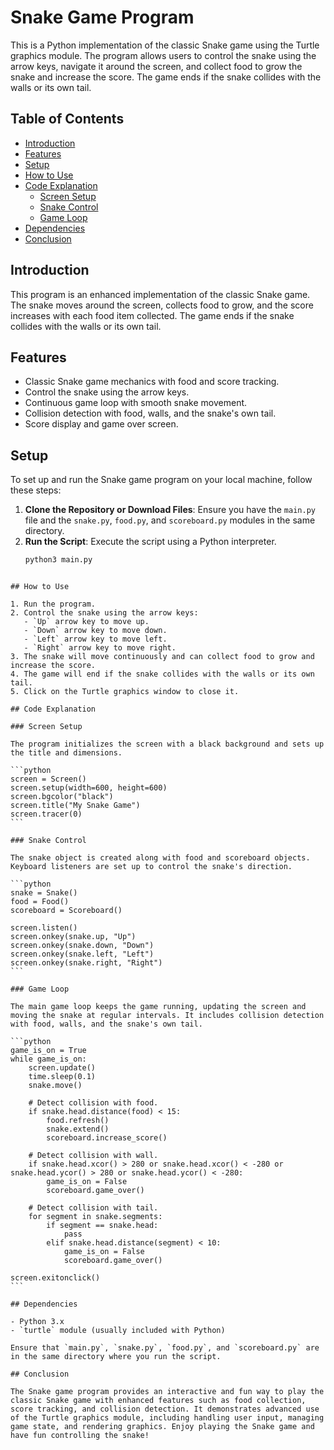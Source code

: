 # Snake Game Program

This is a Python implementation of the classic Snake game using the Turtle graphics module. The program allows users to control the snake using the arrow keys, navigate it around the screen, and collect food to grow the snake and increase the score. The game ends if the snake collides with the walls or its own tail.

## Table of Contents

- [Introduction](#introduction)
- [Features](#features)
- [Setup](#setup)
- [How to Use](#how-to-use)
- [Code Explanation](#code-explanation)
  - [Screen Setup](#screen-setup)
  - [Snake Control](#snake-control)
  - [Game Loop](#game-loop)
- [Dependencies](#dependencies)
- [Conclusion](#conclusion)

## Introduction

This program is an enhanced implementation of the classic Snake game. The snake moves around the screen, collects food to grow, and the score increases with each food item collected. The game ends if the snake collides with the walls or its own tail.

## Features

- Classic Snake game mechanics with food and score tracking.
- Control the snake using the arrow keys.
- Continuous game loop with smooth snake movement.
- Collision detection with food, walls, and the snake's own tail.
- Score display and game over screen.

## Setup

To set up and run the Snake game program on your local machine, follow these steps:

1. **Clone the Repository or Download Files**: Ensure you have the `main.py` file and the `snake.py`, `food.py`, and `scoreboard.py` modules in the same directory.
2. **Run the Script**: Execute the script using a Python interpreter.
   ```sh
   python3 main.py
   ```

````

## How to Use

1. Run the program.
2. Control the snake using the arrow keys:
   - `Up` arrow key to move up.
   - `Down` arrow key to move down.
   - `Left` arrow key to move left.
   - `Right` arrow key to move right.
3. The snake will move continuously and can collect food to grow and increase the score.
4. The game will end if the snake collides with the walls or its own tail.
5. Click on the Turtle graphics window to close it.

## Code Explanation

### Screen Setup

The program initializes the screen with a black background and sets up the title and dimensions.

```python
screen = Screen()
screen.setup(width=600, height=600)
screen.bgcolor("black")
screen.title("My Snake Game")
screen.tracer(0)
```

### Snake Control

The snake object is created along with food and scoreboard objects. Keyboard listeners are set up to control the snake's direction.

```python
snake = Snake()
food = Food()
scoreboard = Scoreboard()

screen.listen()
screen.onkey(snake.up, "Up")
screen.onkey(snake.down, "Down")
screen.onkey(snake.left, "Left")
screen.onkey(snake.right, "Right")
```

### Game Loop

The main game loop keeps the game running, updating the screen and moving the snake at regular intervals. It includes collision detection with food, walls, and the snake's own tail.

```python
game_is_on = True
while game_is_on:
    screen.update()
    time.sleep(0.1)
    snake.move()

    # Detect collision with food.
    if snake.head.distance(food) < 15:
        food.refresh()
        snake.extend()
        scoreboard.increase_score()

    # Detect collision with wall.
    if snake.head.xcor() > 280 or snake.head.xcor() < -280 or snake.head.ycor() > 280 or snake.head.ycor() < -280:
        game_is_on = False
        scoreboard.game_over()

    # Detect collision with tail.
    for segment in snake.segments:
        if segment == snake.head:
            pass
        elif snake.head.distance(segment) < 10:
            game_is_on = False
            scoreboard.game_over()

screen.exitonclick()
```

## Dependencies

- Python 3.x
- `turtle` module (usually included with Python)

Ensure that `main.py`, `snake.py`, `food.py`, and `scoreboard.py` are in the same directory where you run the script.

## Conclusion

The Snake game program provides an interactive and fun way to play the classic Snake game with enhanced features such as food collection, score tracking, and collision detection. It demonstrates advanced use of the Turtle graphics module, including handling user input, managing game state, and rendering graphics. Enjoy playing the Snake game and have fun controlling the snake!
````
